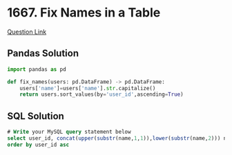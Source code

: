 # 1667. Fix Names in a Table
[Question Link](https://leetcode.com/problems/fix-names-in-a-table/)
## Pandas Solution
```python
import pandas as pd

def fix_names(users: pd.DataFrame) -> pd.DataFrame:
    users['name']=users['name'].str.capitalize()
    return users.sort_values(by='user_id',ascending=True)
```
## SQL Solution
```sql
# Write your MySQL query statement below
select user_id, concat(upper(substr(name,1,1)),lower(substr(name,2))) name from Users
order by user_id asc
```
